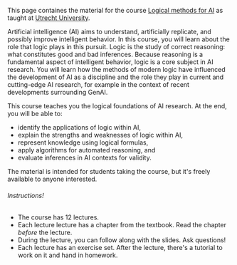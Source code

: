This page containes the material for the course [Logical methods for
AI](https://osiris-student.uu.nl/onderwijscatalogus/extern/cursus?cursuscode=KI1V24001&taal=nl&collegejaar=2024)
as taught at [Utrecht
University](https://www.uu.nl/bachelors/kunstmatige-intelligentie").

Artificial intelligence (AI) aims to understand, artificially replicate, and
possibly improve intelligent behavior. In this course, you will learn about the
role that logic plays in this pursuit. Logic is the study of correct reasoning:
what constitutes good and bad inferences. Because reasoning is a fundamental
aspect of intelligent behavior, logic is a core subject in AI research. You
will learn how the methods of modern logic have influenced the development of
AI as a discipline and the role they play in current and cutting-edge AI
research, for example in the context of recent developments surrounding GenAI.

This course teaches you the logical foundations of AI research. At the end, you
will be able to:
+ identify the applications of logic within AI,
+ explain the strengths and weaknesses of logic within AI,
+ represent knowledge using logical formulas,
+ apply algorithms for automated reasoning, and
+ evaluate inferences in AI contexts for validity.


The material is intended for students taking the course, but it's freely
available to anyone interested.

###### Instructions!

+ The course has 12 lectures. 
+ Each lecture lecture has a chapter from the textbook. Read the chapter
_before_ the lecture.
+ During the lecture, you can follow along with the slides. Ask questions!
+ Each lecture has an exercise set. After the lecture, there's a tutorial to
work on it and hand in homework.
